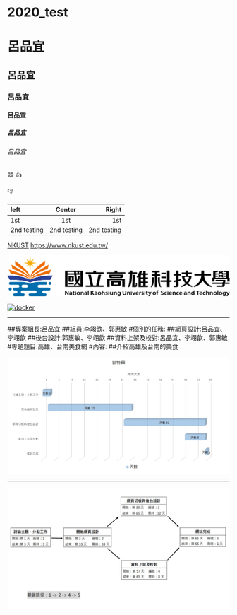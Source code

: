 # 2020_test

# 呂品宜
## 呂品宜
### 呂品宜
#### 呂品宜
##### 呂品宜
###### 呂品宜

:smile:
:+1:

:-1:

|left | Center | Right |
|:----|:------:|-------:|
|1st  | 1st    | 1st   |
|2nd testing | 2nd testing | 2nd testing |

[NKUST](https://www.nkust.edu.tw/)
<https://www.nkust.edu.tw/>

![NKUST](182513897.png "NKUST2")

[![docker](https://img.youtube.com/vi/sSm2dRarhPo/0.jpg)](https://www.youtube.com/watch?v=sSm2dRarhPo "title")
***
##專案組長:呂品宜
##組員:李翊歆、郭惠敏
#個別的任務:
##網頁設計:呂品宜、李翊歆
##後台設計:郭惠敏、李翊歆
##資料上架及校對:呂品宜、李翊歆、郭惠敏
#專題題目:高雄、台南美食網
#內容:
##介紹高雄及台南的美食


![高雄台南美食_甘特圖](1603256823256.png "高雄台南美食_甘特圖")
***
![高雄台南美食_PERT/CPM](1603256871499.png "高雄台南美食_PERT/CPM")
